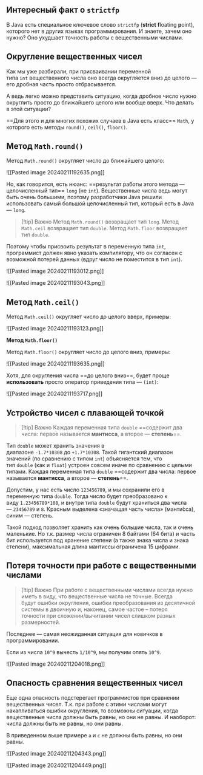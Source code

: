 ## Интересный факт о `strictfp`

В Java есть специальное ключевое слово `strictfp` (**strict** **f**loating **p**oint), которого нет в других языках программирования. И знаете, зачем оно нужно? Оно ухудшает точность работы с вещественными числами.
## Округление вещественных чисел

Как мы уже разбирали, при присваивании переменной типа `int` вещественного числа оно всегда округляется вниз до целого — его дробная часть просто отбрасывается.

А ведь легко можно представить ситуацию, когда дробное число нужно округлить просто до ближайшего целого или вообще вверх. Что делать в этой ситуации?

==Для этого и для многих похожих случаев в Java есть класс== `Math`, у которого есть методы `round()`, `ceil()`, `floor()`.

## **Метод `Math.round()`**

Метод `Math.round()` округляет число до ближайшего целого:

![[Pasted image 20240211192635.png]]

Но, как говорится, есть нюанс: ==результат работы этого метода — целочисленный тип== `long` (не `int`). Вещественные числа ведь могут быть очень большими, поэтому разработчики Java решили использовать самый большой целочисленный тип, который есть в Java — `long`.

> [!tip] Важно
> Метод `Math.round()` возвращает тип `long`. Метод `Math.ceil` возвращает тип `double`. Метод `Math.floor` возвращает тип `double`.

Поэтому чтобы присвоить результат в переменную типа `int`, программист должен явно указать компилятору, что он согласен с возможной потерей данных (вдруг число не поместится в тип `int`).

![[Pasted image 20240211193012.png]]

![[Pasted image 20240211193043.png]]

## **Метод `Math.ceil()`**

Метод `Math.ceil()` округляет число до целого вверх, примеры:

![[Pasted image 20240211193123.png]]

**Метод `Math.floor()`**

Метод `Math.floor()` округляет число до целого вниз, примеры:

![[Pasted image 20240211193635.png]]

Хотя, для округления числа ==до целого вниз==, будет проще **использовать** просто оператор приведения типа — `(int)`:

![[Pasted image 20240211193717.png]]

## Устройство чисел с плавающей точкой

> [!tip] Важно
> Каждая переменная типа `double` ==содержит два числа: первое называется **мантисса**, а второе — **степень**==.

Тип `double` может хранить значения в диапазоне `-1.7*10308` до `+1.7*10308`. Такой гигантский диапазон значений (по сравнению с типом `int`) объясняется тем, что тип `double` (как и `float`) устроен совсем иначе по сравнению с целыми типами. Каждая переменная типа `double` ==содержит два числа: первое называется **мантисса**, а второе — **степень**==.

Допустим, у нас есть число `123456789`, и мы сохранили его в переменную типа `double`. Тогда число будет преобразовано к виду `1.23456789*108`, и внутри типа `double` будут храниться два числа — `23456789` и `8`. Красным выделена «значащая часть числа» (манти́сса), синим — степень.

Такой подход позволяет хранить как очень большие числа, так и очень маленькие. Но т.к. размер числа ограничен 8 байтами (64 бита) и часть бит используется под хранение степени (а также знака числа и знака степени), максимальная длина мантиссы ограничена 15 цифрами.

## Потеря точности при работе с вещественными числами

> [!tip] Важно
> При работе с вещественными числами всегда нужно иметь в виду, что вещественные числа не точные. Всегда будут ошибки округления, ошибки преобразования из десятичной системы в двоичную и, наконец, самое частое – потеря точности при сложении/вычитании чисел слишком разных размерностей.

Последнее — самая неожиданная ситуация для новичков в программировании.

Если из числа `10^9` вычесть `1/10^9`, мы получим опять `10^9`.

![[Pasted image 20240211204018.png]]

## Опасность сравнения вещественных чисел

Еще одна опасность подстерегает программистов при сравнении вещественных чисел. Т.к. при работе с этими числами могут накапливаться ошибки округления, то возможны ситуации, когда вещественные числа должны быть равны, но они не равны. И наоборот: числа должны быть не равны, но они равны.

В приведенном выше примере `a` и `c` не должны быть равны, но они равны.

![[Pasted image 20240211204343.png]]

![[Pasted image 20240211204449.png]]

